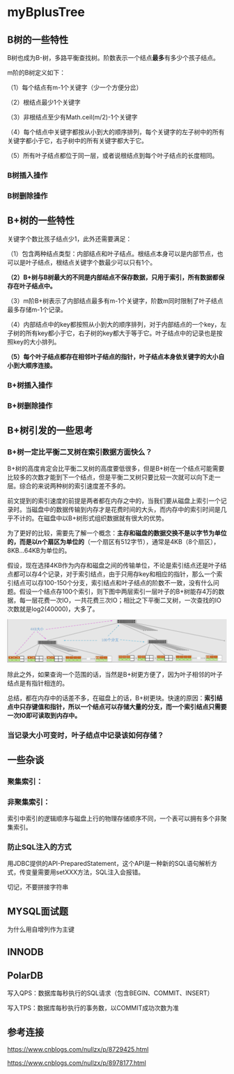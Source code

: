 # myBplusTree
## B树的一些特性

B树也成为B-树，多路平衡查找树。阶数表示一个结点**最多**有多少个孩子结点。

m阶的B树定义如下：

（1）每个结点有m-1个关键字（少一个方便分岔）

（2）根结点最少1个关键字

（3）非根结点至少有Math.ceil(m/2)-1个关键字

（4）每个结点中关键字都按从小到大的顺序排列，每个关键字的左子树中的所有关键字都小于它，右子树中的所有关键字都大于它。

（5）所有叶子结点都位于同一层，或者说根结点到每个叶子结点的长度相同。

### B树插入操作

### B树删除操作

## B+树的一些特性

关键字个数比孩子结点少1，此外还需要满足：

（1）包含两种结点类型：内部结点和叶子结点。根结点本身可以是内部节点，也可以是叶子结点，根结点关键字个数最少可以只有1个。

**（2）B+树与B树最大的不同是内部结点不保存数据，只用于索引，所有数据都保存在叶子结点中。**

（3）m阶B+树表示了内部结点最多有m-1个关键字，阶数m同时限制了叶子结点最多存储m-1个记录。

（4）内部结点中的key都按照从小到大的顺序排列，对于内部结点的一个key，左子树的所有key都小于它，右子树的key都大于等于它。叶子结点中的记录也是按照key的大小排列。

**（5）每个叶子结点都存在相邻叶子结点的指针，叶子结点本身依关键字的大小自小到大顺序连接。**

### B+树插入操作

### B+树删除操作

## B+树引发的一些思考

### B+树一定比平衡二叉树在索引数据方面快么？

B+树的高度肯定会比平衡二叉树的高度要低很多，但是B+树在一个结点可能需要比较多的次数才能到下一个结点，但是平衡二叉树只要比较一次就可以向下走一层。综合的来说两种树的索引速度差不多的。

前文提到的索引速度的前提是两者都在内存之中的，当我们要从磁盘上索引一个记录时。当磁盘中的数据传输到内存才是花费时间的大头，而内存中的索引时间是几乎不计的。在磁盘中以B+树形式组织数据就有很大的优势。

为了更好的比较，需要先了解一个概念：**主存和磁盘的数据交换不是以字节为单位的，而是以n个扇区为单位的**（一个扇区有512字节），通常是4KB（8个扇区），8KB...64KB为单位的。

假设，现在选择4KB作为内存和磁盘之间的传输单位，不论是索引结点还是叶子结点都可以存4个记录，对于索引结点，由于只用存key和相应的指针，那么一个索引结点可以存100-150个分支，索引结点和叶子结点的阶数不一致，没有什么问题。假设一个结点存100个索引，则下图中两层索引一层叶子的B+树能存4万的数据，每一层花费一次IO，一共花费三次IO；相比之下平衡二叉树，一次查找的IO次数就是log2(40000)，大多了。

![1615375222885](README.assets/1615375222885.png)

除此之外，如果查询一个范围的话，当然是B+树更方便了，因为叶子相邻的叶子结点是有指针相连的。

总结，都在内存中的话差不多，在磁盘上的话，B+树更块。快速的原因：**索引结点中只存键值和指针，所以一个结点可以存储大量的分支，而一个索引结点只需要一次IO即可读取到内存中。** 



### 当记录大小可变时，叶子结点中记录该如何存储？



## 一些杂谈

### 聚集索引：

### 非聚集索引：

索引中索引的逻辑顺序与磁盘上行的物理存储顺序不同，一个表可以拥有多个非聚集索引。

### 防止SQL注入的方式

用JDBC提供的API-PreparedStatement，这个API是一种新的SQL语句解析方式，传变量需要用setXXX方法，SQL注入会报错。

切记，不要拼接字符串

## MYSQL面试题

为什么用自增列作为主键

## INNODB

## PolarDB

写入QPS：数据库每秒执行的SQL请求（包含BEGIN、COMMIT、INSERT）

写入TPS：数据库每秒执行的事务数，以COMMIT成功次数为准

## 参考连接

https://www.cnblogs.com/nullzx/p/8729425.html

https://www.cnblogs.com/nullzx/p/8978177.html

